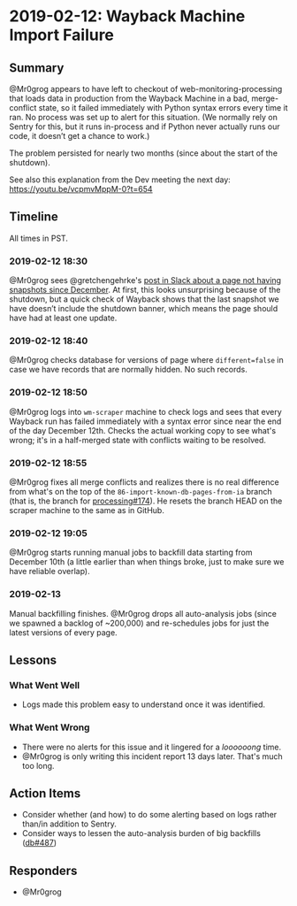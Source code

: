 # 2019-02-12: Wayback Machine Import Failure

## Summary

@Mr0grog appears to have left to checkout of web-monitoring-processing that loads data in production from the Wayback Machine in a bad, merge-conflict state, so it failed immediately with Python syntax errors every time it ran. No process was set up to alert for this situation. (We normally rely on Sentry for this, but it runs in-process and if Python never actually runs our code, it doesn’t get a chance to work.)

The problem persisted for nearly two months (since about the start of the shutdown).

See also this explanation from the Dev meeting the next day: https://youtu.be/vcpmvMppM-0?t=654


## Timeline

All times in PST.

### 2019-02-12 18:30

@Mr0grog sees @gretchengehrke's [post in Slack about a page not having snapshots since December](https://edgi.slack.com/archives/CFA6LE5GX/p1549992608006900). At first, this looks unsurprising because of the shutdown, but a quick check of Wayback shows that the last snapshot we have doesn’t include the shutdown banner, which means the page should have had at least one update.

### 2019-02-12 18:40

@Mr0grog checks database for versions of page where `different=false` in case we have records that are normally hidden. No such records.

### 2019-02-12 18:50

@Mr0grog logs into `wm-scraper` machine to check logs and sees that every Wayback run has failed immediately with a syntax error since near the end of the day December 12th. Checks the actual working copy to see what's wrong; it's in a half-merged state with conflicts waiting to be resolved.

### 2019-02-12 18:55

@Mr0grog fixes all merge conflicts and realizes there is no real difference from what's on the top of the `86-import-known-db-pages-from-ia` branch (that is, the branch for [processing#174](https://github.com/edgi-govdata-archiving/web-monitoring-processing/pull/174)). He resets the branch HEAD on the scraper machine to the same as in GitHub.

### 2019-02-12 19:05

@Mr0grog starts running manual jobs to backfill data starting from December 10th (a little earlier than when things broke, just to make sure we have reliable overlap).

### 2019-02-13

Manual backfilling finishes. @Mr0grog drops all auto-analysis jobs (since we spawned a backlog of ~200,000) and re-schedules jobs for just the latest versions of every page.


## Lessons

### What Went Well

- Logs made this problem easy to understand once it was identified.


### What Went Wrong

- There were no alerts for this issue and it lingered for a *loooooong* time.
- @Mr0grog is only writing this incident report 13 days later. That's much too long.


## Action Items

- Consider whether (and how) to do some alerting based on logs rather than/in addition to Sentry.
- Consider ways to lessen the auto-analysis burden of big backfills ([db#487](https://github.com/edgi-govdata-archiving/web-monitoring-db/pull/487))


## Responders

- @Mr0grog
